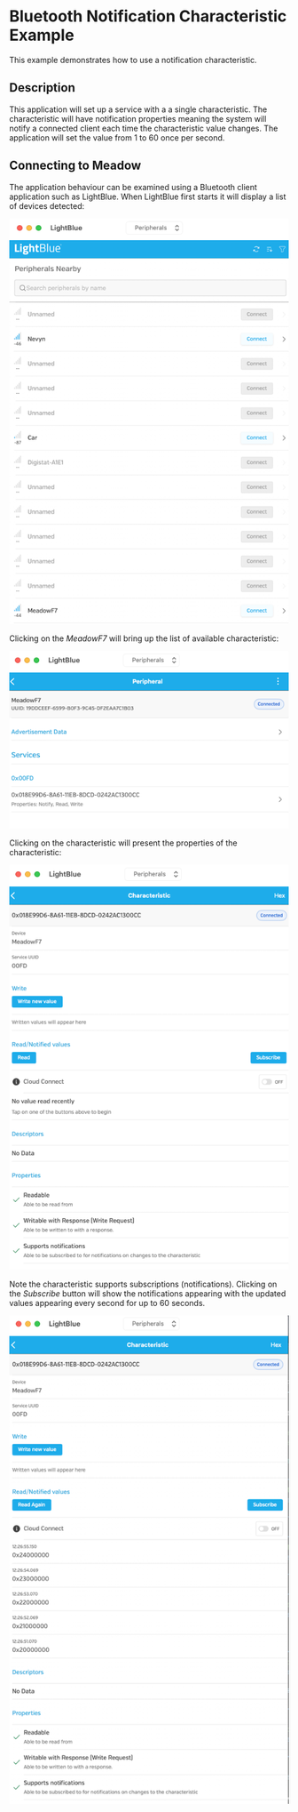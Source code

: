 # Bluetooth Notification Characteristic Example

This example demonstrates how to use a notification characteristic.

## Description

This application will set up a service with a a single characteristic.  The characteristic will have notification properties meaning the system will notify a connected client each time the characteristic value changes.  The application will set the value from 1 to 60 once per second.

## Connecting to Meadow

The application behaviour can be examined using a Bluetooth client application such as LightBlue.  When LightBlue first starts it will display a list of devices detected:

![Bluetooth Devices](../../../../Design/BTNotify-Devices.png)

Clicking on the _MeadowF7_ will bring up the list of available characteristic:

![Bluetooth Characteristics](../../../../Design/BTNotify-NotificationCharacteristic.png)

Clicking on the characteristic will present the properties of the characteristic:

![Bluetooth Characteristic Properties](../../../../Design/BTNotify-CharacteristicProperties.png)

Note the characteristic supports subscriptions (notifications).  Clicking on the _Subscribe_ button will show the notifications appearing with the updated values appearing every second for up to 60 seconds.

![Bluetooth Characteristic Notifications](../../../../Design/BTNotify-NotificationCharacteristicValues.png)
